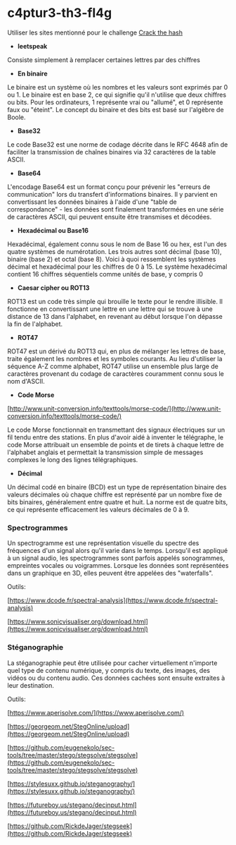 # c4ptur3-th3-fl4g

Utiliser les sites mentionné pour le challenge [Crack the hash](https://www.notion.so/Crack-the-hash-f00d08785efa41c2a8e2f259bfe17aea?pvs=21)

* **leetspeak**

Consiste simplement à remplacer certaines lettres par des chiffres

* **En binaire**

Le binaire est un système où les nombres et les valeurs sont exprimés par 0 ou 1. Le binaire est en base 2, ce qui signifie qu'il n'utilise que deux chiffres ou bits. Pour les ordinateurs, 1 représente vrai ou "allumé", et 0 représente faux ou "éteint". Le concept du binaire et des bits est basé sur l'algèbre de Boole.

* **Base32**

Le code Base32 est une norme de codage décrite dans le RFC 4648 afin de faciliter la transmission de chaînes binaires via 32 caractères de la table ASCII.

* **Base64**

L'encodage Base64 est un format conçu pour prévenir les "erreurs de communication" lors du transfert d'informations binaires. Il y parvient en convertissant les données binaires à l'aide d'une "table de correspondance" - les données sont finalement transformées en une série de caractères ASCII, qui peuvent ensuite être transmises et décodées.

* **Hexadécimal ou Base16**

Hexadécimal, également connu sous le nom de Base 16 ou hex, est l'un des quatre systèmes de numérotation. Les trois autres sont décimal (base 10), binaire (base 2) et octal (base 8). Voici à quoi ressemblent les systèmes décimal et hexadécimal pour les chiffres de 0 à 15. Le système hexadécimal contient 16 chiffres séquentiels comme unités de base, y compris 0

* **Caesar cipher ou ROT13**

ROT13 est un code très simple qui brouille le texte pour le rendre illisible. Il fonctionne en convertissant une lettre en une lettre qui se trouve à une distance de 13 dans l'alphabet, en revenant au début lorsque l'on dépasse la fin de l'alphabet.

* **ROT47**

ROT47 est un dérivé du ROT13 qui, en plus de mélanger les lettres de base, traite également les nombres et les symboles courants. Au lieu d'utiliser la séquence A-Z comme alphabet, ROT47 utilise un ensemble plus large de caractères provenant du codage de caractères couramment connu sous le nom d'ASCII.

* **Code Morse**

[http://www.unit-conversion.info/texttools/morse-code/](http://www.unit-conversion.info/texttools/morse-code/)

Le code Morse fonctionnait en transmettant des signaux électriques sur un fil tendu entre des stations. En plus d'avoir aidé à inventer le télégraphe, le code Morse attribuait un ensemble de points et de tirets à chaque lettre de l'alphabet anglais et permettait la transmission simple de messages complexes le long des lignes télégraphiques.

* **Décimal**

Un décimal codé en binaire (BCD) est un type de représentation binaire des valeurs décimales où chaque chiffre est représenté par un nombre fixe de bits binaires, généralement entre quatre et huit. La norme est de quatre bits, ce qui représente efficacement les valeurs décimales de 0 à 9.

### **Spectrogrammes**

Un spectrogramme est une représentation visuelle du spectre des fréquences d'un signal alors qu'il varie dans le temps. Lorsqu'il est appliqué à un signal audio, les spectrogrammes sont parfois appelés sonogrammes, empreintes vocales ou voigrammes. Lorsque les données sont représentées dans un graphique en 3D, elles peuvent être appelées des "waterfalls".

Outils:

[https://www.dcode.fr/spectral-analysis](https://www.dcode.fr/spectral-analysis)

[https://www.sonicvisualiser.org/download.html](https://www.sonicvisualiser.org/download.html)

### **Stéganographie**

La stéganographie peut être utilisée pour cacher virtuellement n'importe quel type de contenu numérique, y compris du texte, des images, des vidéos ou du contenu audio. Ces données cachées sont ensuite extraites à leur destination.

Outils:

[https://www.aperisolve.com/](https://www.aperisolve.com/)

[https://georgeom.net/StegOnline/upload](https://georgeom.net/StegOnline/upload)

[https://github.com/eugenekolo/sec-tools/tree/master/stego/stegsolve/stegsolve](https://github.com/eugenekolo/sec-tools/tree/master/stego/stegsolve/stegsolve)

[https://stylesuxx.github.io/steganography/](https://stylesuxx.github.io/steganography/)

[https://futureboy.us/stegano/decinput.html](https://futureboy.us/stegano/decinput.html)

[https://github.com/RickdeJager/stegseek](https://github.com/RickdeJager/stegseek)
